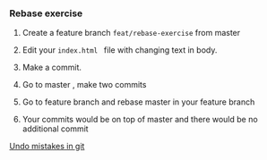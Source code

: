 ### Rebase exercise

1. Create a feature branch `feat/rebase-exercise` from master

2. Edit your `index.html ` file with changing text in body.

3. Make a commit.
4. Go to master , make two commits
5. Go to feature branch and rebase master in your feature branch
6. Your commits would be on top of master and there would be no additional commit

[Undo mistakes in git](/docs/undo-mistakes.md)
